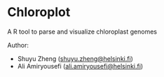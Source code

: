 # Chloroplot
A R tool to parse and visualize chloroplast genomes

Author: 
* Shuyu Zheng (shuyu.zheng@helsinki.fi)
* Ali Amiryousefi (ali.amiryousefi@helsinki.fi)
